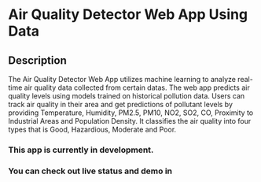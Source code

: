 # Air Quality Detector Web App Using Data

## Description
The Air Quality Detector Web App utilizes machine learning to analyze real-time air quality data collected from certain datas.
The web app predicts air quality levels using models trained on historical pollution data. 
Users can track air quality in their area and get predictions of pollutant levels by providing Temperature, Humidity, PM2.5, PM10, NO2, SO2, CO, 
Proximity to Industrial Areas and Population Density.
It classifies the air quality into four types that is Good, Hazardious, Moderate and Poor.
### This app is currently in development.

### You can check out live status and demo in
[](https://www.rabbzy.com)
